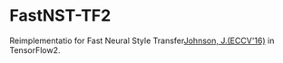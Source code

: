 # FastNST-TF2
Reimplementatio for Fast Neural Style Transfer[Johnson, J.(ECCV'16)](https://arxiv.org/abs/1603.08155) in TensorFlow2.
